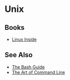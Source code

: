 # Unix

## Books

* [Linux Inside](https://0xax.gitbooks.io/linux-insides/content/)

## See Also

* [The Bash Guide](https://guide.bash.academy/)
* [The Art of Command Line](https://github.com/jlevy/the-art-of-command-line)

